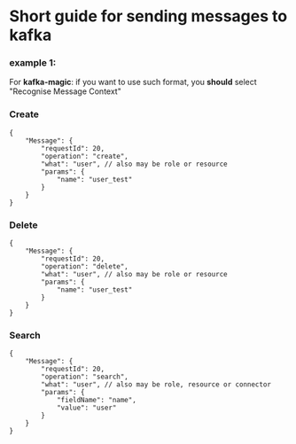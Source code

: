 # Short guide for sending messages to kafka

### example 1:
For <b>kafka-magic</b>: if you want to use such format, you <b>should</b> select "Recognise Message Context"

### Create

    {
        "Message": {
            "requestId": 20,
            "operation": "create",
            "what": "user", // also may be role or resource
            "params": {
                "name": "user_test"
            }
        }
    }

### Delete

    {
        "Message": {
            "requestId": 20,
            "operation": "delete",
            "what": "user", // also may be role or resource
            "params": {
                "name": "user_test"
            }
        }
    }

### Search

    {
        "Message": {
            "requestId": 20,
            "operation": "search",
            "what": "user", // also may be role, resource or connector
            "params": {
                "fieldName": "name",
                "value": "user"
            }
        }
    }